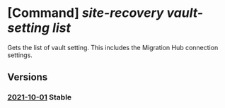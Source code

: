 # [Command] _site-recovery vault-setting list_

Gets the list of vault setting. This includes the Migration Hub connection settings.

## Versions

### [2021-10-01](/Resources/mgmt-plane/L3N1YnNjcmlwdGlvbnMve30vcmVzb3VyY2Vncm91cHMve30vcHJvdmlkZXJzL21pY3Jvc29mdC5yZWNvdmVyeXNlcnZpY2VzL3ZhdWx0cy97fS9yZXBsaWNhdGlvbnZhdWx0c2V0dGluZ3M=/2021-10-01.xml) **Stable**

<!-- mgmt-plane /subscriptions/{}/resourcegroups/{}/providers/microsoft.recoveryservices/vaults/{}/replicationvaultsettings 2021-10-01 -->
